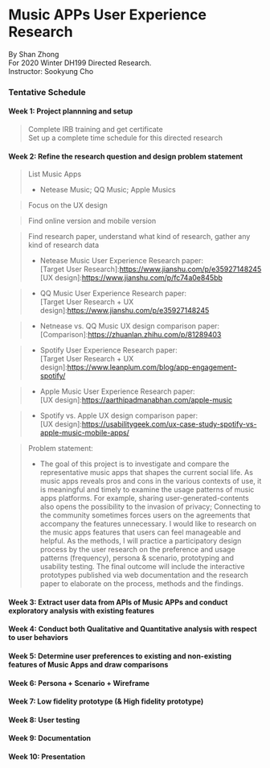 Music APPs User Experience Research
============================
By Shan Zhong <br>
For 2020 Winter DH199 Directed Research. <br>
Instructor: Sookyung Cho

### Tentative Schedule
#### Week 1: Project plannning and setup
> Complete IRB training and get certificate <br>
> Set up a complete time schedule for this directed research <br>

#### Week 2: Refine the research question and design problem statement
> List Music Apps <br>
>* Netease Music; QQ Music; Apple Musics <br>

> Focus on the UX design <br>

> Find online version and mobile version <br>

> Find research paper, understand what kind of research, gather any kind of research data <br>
>* Netease Music User Experience Research paper:<br>
>[Target User Research]:https://www.jianshu.com/p/e35927148245 <br>
>[UX design]:https://www.jianshu.com/p/fc74a0e845bb <br>

>* QQ Music User Experience Research paper:<br>
>[Target User Research + UX design]:https://www.jianshu.com/p/e35927148245 <br>

>* Netnease vs. QQ Music UX design comparison paper: <br>
>[Comparison]:https://zhuanlan.zhihu.com/p/81289403 <br>

>* Spotify User Experience Research paper:<br>
>[Target User Research + UX design]:https://www.leanplum.com/blog/app-engagement-spotify/ <br>

>* Apple Music User Experience Research paper:<br>
>[UX design]:https://aarthipadmanabhan.com/apple-music <br>

>* Spotify vs. Apple UX design comparison paper:<br>
>[UX design]:https://usabilitygeek.com/ux-case-study-spotify-vs-apple-music-mobile-apps/ <br>

> Problem statement: <br>
>* The goal of this project is to investigate and compare the representative music apps that shapes the current social life.
As music apps reveals pros and cons in the various contexts of use, it is meaningful and timely to examine the usage patterns of music apps platforms. For example, sharing user-generated-contents also opens the possibility to the invasion of privacy; Connecting to the community sometimes forces users on the agreements that accompany the features unnecessary. I would like to research on the music apps features that users can feel manageable and helpful. As the methods, I will practice a participatory design process by the user research on the preference and usage patterns (frequency), persona & scenario, prototyping and usability testing. The final outcome will include the interactive prototypes published via web documentation and the research paper to elaborate on the process, methods and the findings.

#### Week 3: Extract user data from APIs of Music APPs and conduct exploratory analysis with existing features

#### Week 4: Conduct both Qualitative and Quantitative analysis with respect to user behaviors

#### Week 5: Determine user preferences to existing and non-existing features of Music Apps and draw comparisons

#### Week 6: Persona + Scenario + Wireframe

#### Week 7: Low fidelity prototype (& High fidelity prototype)

#### Week 8: User testing

#### Week 9: Documentation

#### Week 10: Presentation

